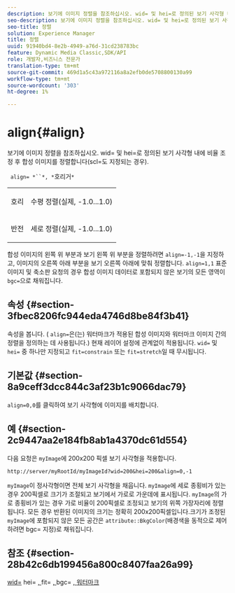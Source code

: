 ```yaml
---
description: 보기에 이미지 정렬을 참조하십시오. wid= 및 hei=로 정의된 보기 사각형 내에 비율 조정 후 합성 이미지를 정렬합니다(scl=도 지정되는 경우).
seo-description: 보기에 이미지 정렬을 참조하십시오. wid= 및 hei=로 정의된 보기 사각형 내에 비율 조정 후 합성 이미지를 정렬합니다(scl=도 지정되는 경우).
seo-title: 정렬
solution: Experience Manager
title: 정렬
uuid: 91940bd4-8e2b-4949-a76d-31cd238783bc
feature: Dynamic Media Classic,SDK/API
role: 개발자,비즈니스 전문가
translation-type: tm+mt
source-git-commit: 469d1a5c43a972116a8a2efb0de5708800130a99
workflow-type: tm+mt
source-wordcount: '303'
ht-degree: 1%

---
```



# align{#align}

보기에 이미지 정렬을 참조하십시오. wid= 및 hei=로 정의된 보기 사각형 내에 비율 조정 후 합성 이미지를 정렬합니다(scl=도 지정되는 경우).

` align= *``*, *`호리거`*`

<table id="simpletable_4CB26F72A56D4515B767C303F8E8A1CF"> 
 <tr class="strow"> 
  <td class="stentry"> <p> <span class="codeph"> <span class="varname"> 호리  </span> </span> </p> </td> 
  <td class="stentry"> <p>수평 정렬(실제, -1.0...1.0) </p> </td> 
 </tr> 
 <tr class="strow"> 
  <td class="stentry"> <p> <span class="codeph"> <span class="varname"> 반전  </span> </span> </p> </td> 
  <td class="stentry"> <p>세로 정렬(실제, -1.0...1.0) </p> </td> 
 </tr> 
</table>

합성 이미지의 왼쪽 위 부분과 보기 왼쪽 위 부분을 정렬하려면 `align=-1,-1`을 지정하고, 이미지의 오른쪽 아래 부분을 보기 오른쪽 아래에 맞춰 정렬합니다. `align=1,1` 표준 이미지 및 축소판 요청의 경우 합성 이미지 데이터로 포함되지 않은 보기의 모든 영역이 `bgc=`으로 채워집니다.

## 속성 {#section-3fbec8206fc944eda4746d8be84f3b41}

속성을 봅니다. ( `align=`은(는) 워터마크가 적용된 합성 이미지와 워터마크 이미지 간의 정렬을 정의하는 데 사용됩니다.) 현재 레이어 설정에 관계없이 적용됩니다. `wid=` 및 `hei=` 중 하나만 지정되고 `fit=constrain` 또는 `fit=stretch`일 때 무시됩니다.

## 기본값 {#section-8a9ceff3dcc844c3af23b1c9066dac79}

`align=0,0`를 클릭하여 보기 사각형에 이미지를 배치합니다.

## 예 {#section-2c9447aa2e184fb8ab1a4370dc61d554}

다음 요청은 `myImage`에 200x200 픽셀 보기 사각형을 적용합니다.

`http://server/myRootId/myImageId?wid=200&hei=200&align=0,-1`

`myImage`이 정사각형이면 전체 보기 사각형을 채웁니다. `myImage`에 세로 종횡비가 있는 경우 200픽셀로 크기가 조절되고 보기에서 가로로 가운데에 표시됩니다. `myImage`의 가로 종횡비가 있는 경우 가로 비율이 200픽셀로 조정되고 보기의 위쪽 가장자리에 정렬됩니다. 모든 경우 반환된 이미지의 크기는 정확히 200x200픽셀입니다.크기가 조정된 `myImage`에 포함되지 않은 모든 공간은 `attribute::BkgColor`(배경색을 동적으로 제어하려면 bgc= 지정)로 채워집니다.

## 참조 {#section-28b42c6db199456a800c8407faa26a99}

[wid=](../../../../../is-api/http-ref/image-serving-api-ref/c-http-protocol-reference/c-command-reference/r-is-http-wid.md#reference-bfeadcb67bf4485f851eb21345527e47) hei= [, ](../../../../../is-api/http-ref/image-serving-api-ref/c-http-protocol-reference/c-command-reference/r-is-http-hei.md#reference-6d6f556ccc0e4b98a815e8a5c1944a96)fit= [, ](../../../../../is-api/http-ref/image-serving-api-ref/c-http-protocol-reference/c-command-reference/r-fit.md#reference-f11bff6d93d143d6b135de3a923bc989)bgc= [, ](../../../../../is-api/http-ref/image-serving-api-ref/c-http-protocol-reference/c-command-reference/r-bgc.md#reference-53376175f617446fbe5c69120f834b88)  [워터마크](../../../../../is-api/http-ref/image-serving-api-ref/c-http-protocol-reference/c-syntax-and-features/r-watermarks.md#reference-35d2c3a2c98349b792921c6cb8e73832)
